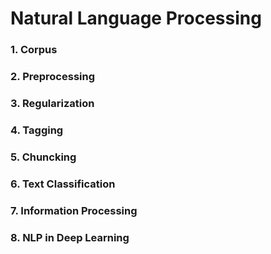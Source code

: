 # Natural Language Processing

### 1. Corpus 

### 2. Preprocessing

### 3. Regularization

### 4. Tagging

### 5. Chuncking

### 6. Text Classification 

### 7. Information Processing 

### 8. NLP in Deep Learning 
